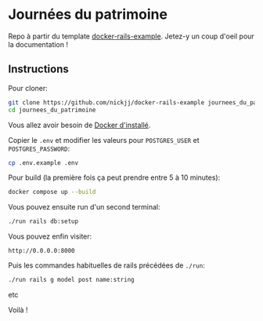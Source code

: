 # Journées du patrimoine

Repo à partir du template [docker-rails-example](https://github.com/nickjj/docker-rails-example). Jetez-y un coup d'oeil pour la documentation !

## Instructions

Pour cloner:

```bash
git clone https://github.com/nickjj/docker-rails-example journees_du_patrimoine
cd journees_du_patrimoine
```

Vous allez avoir besoin de [Docker d'installé](https://docs.docker.com/get-docker/).

Copier le `.env` et modifier les valeurs pour `POSTGRES_USER` et `POSTGRES_PASSWORD`:
```bash
cp .env.example .env
```

Pour build (la première fois ça peut prendre entre 5 à 10 minutes):

```bash
docker compose up --build
```

Vous pouvez ensuite run d'un second terminal:
```bash
./run rails db:setup 
```

Vous pouvez enfin visiter:
```
http://0.0.0.0:8000
```


Puis les commandes habituelles de rails précédées de `./run`:
```bash
./run rails g model post name:string
```
etc


Voilà !